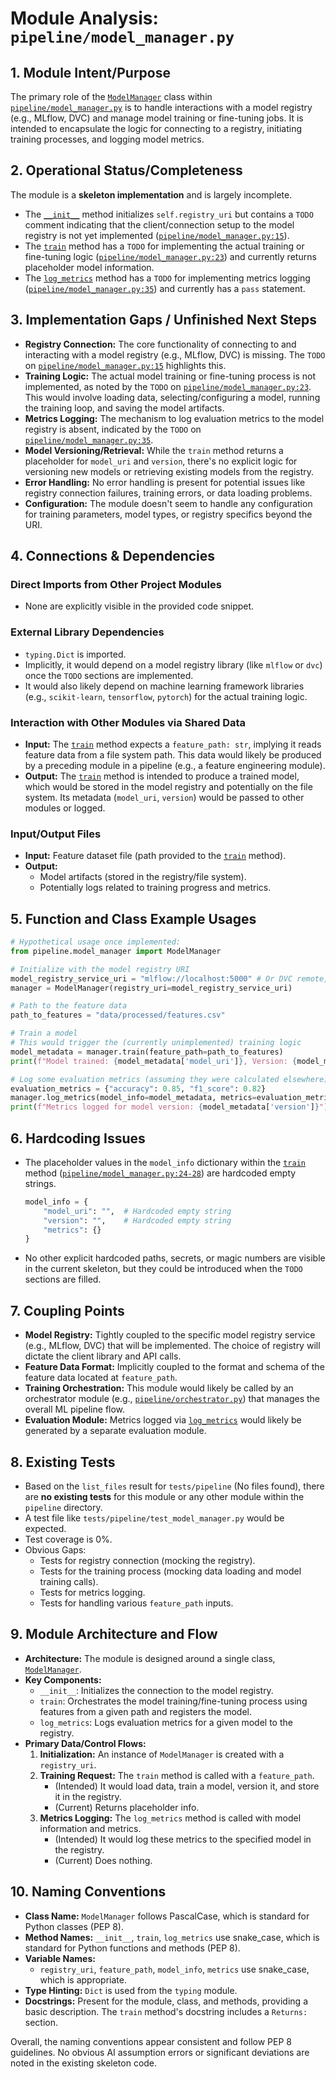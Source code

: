 # Module Analysis: `pipeline/model_manager.py`

## 1. Module Intent/Purpose

The primary role of the [`ModelManager`](pipeline/model_manager.py:9) class within [`pipeline/model_manager.py`](pipeline/model_manager.py:) is to handle interactions with a model registry (e.g., MLflow, DVC) and manage model training or fine-tuning jobs. It is intended to encapsulate the logic for connecting to a registry, initiating training processes, and logging model metrics.

## 2. Operational Status/Completeness

The module is a **skeleton implementation** and is largely incomplete.
- The [`__init__`](pipeline/model_manager.py:10) method initializes `self.registry_uri` but contains a `TODO` comment indicating that the client/connection setup to the model registry is not yet implemented ([`pipeline/model_manager.py:15`](pipeline/model_manager.py:15)).
- The [`train`](pipeline/model_manager.py:17) method has a `TODO` for implementing the actual training or fine-tuning logic ([`pipeline/model_manager.py:23`](pipeline/model_manager.py:23)) and currently returns placeholder model information.
- The [`log_metrics`](pipeline/model_manager.py:31) method has a `TODO` for implementing metrics logging ([`pipeline/model_manager.py:35`](pipeline/model_manager.py:35)) and currently has a `pass` statement.

## 3. Implementation Gaps / Unfinished Next Steps

- **Registry Connection:** The core functionality of connecting to and interacting with a model registry (e.g., MLflow, DVC) is missing. The `TODO` on [`pipeline/model_manager.py:15`](pipeline/model_manager.py:15) highlights this.
- **Training Logic:** The actual model training or fine-tuning process is not implemented, as noted by the `TODO` on [`pipeline/model_manager.py:23`](pipeline/model_manager.py:23). This would involve loading data, selecting/configuring a model, running the training loop, and saving the model artifacts.
- **Metrics Logging:** The mechanism to log evaluation metrics to the model registry is absent, indicated by the `TODO` on [`pipeline/model_manager.py:35`](pipeline/model_manager.py:35).
- **Model Versioning/Retrieval:** While the `train` method returns a placeholder for `model_uri` and `version`, there's no explicit logic for versioning new models or retrieving existing models from the registry.
- **Error Handling:** No error handling is present for potential issues like registry connection failures, training errors, or data loading problems.
- **Configuration:** The module doesn't seem to handle any configuration for training parameters, model types, or registry specifics beyond the URI.

## 4. Connections & Dependencies

### Direct Imports from Other Project Modules
- None are explicitly visible in the provided code snippet.

### External Library Dependencies
- `typing.Dict` is imported.
- Implicitly, it would depend on a model registry library (like `mlflow` or `dvc`) once the `TODO` sections are implemented.
- It would also likely depend on machine learning framework libraries (e.g., `scikit-learn`, `tensorflow`, `pytorch`) for the actual training logic.

### Interaction with Other Modules via Shared Data
- **Input:** The [`train`](pipeline/model_manager.py:17) method expects a `feature_path: str`, implying it reads feature data from a file system path. This data would likely be produced by a preceding module in a pipeline (e.g., a feature engineering module).
- **Output:** The [`train`](pipeline/model_manager.py:17) method is intended to produce a trained model, which would be stored in the model registry and potentially on the file system. Its metadata (`model_uri`, `version`) would be passed to other modules or logged.

### Input/Output Files
- **Input:** Feature dataset file (path provided to the [`train`](pipeline/model_manager.py:17) method).
- **Output:**
    - Model artifacts (stored in the registry/file system).
    - Potentially logs related to training progress and metrics.

## 5. Function and Class Example Usages

```python
# Hypothetical usage once implemented:
from pipeline.model_manager import ModelManager

# Initialize with the model registry URI
model_registry_service_uri = "mlflow://localhost:5000" # Or DVC remote, etc.
manager = ModelManager(registry_uri=model_registry_service_uri)

# Path to the feature data
path_to_features = "data/processed/features.csv"

# Train a model
# This would trigger the (currently unimplemented) training logic
model_metadata = manager.train(feature_path=path_to_features)
print(f"Model trained: {model_metadata['model_uri']}, Version: {model_metadata['version']}")

# Log some evaluation metrics (assuming they were calculated elsewhere)
evaluation_metrics = {"accuracy": 0.85, "f1_score": 0.82}
manager.log_metrics(model_info=model_metadata, metrics=evaluation_metrics)
print(f"Metrics logged for model version: {model_metadata['version']}")
```

## 6. Hardcoding Issues

- The placeholder values in the `model_info` dictionary within the [`train`](pipeline/model_manager.py:17) method ([`pipeline/model_manager.py:24-28`](pipeline/model_manager.py:24-28)) are hardcoded empty strings.
  ```python
  model_info = {
      "model_uri": "",  # Hardcoded empty string
      "version": "",    # Hardcoded empty string
      "metrics": {}
  }
  ```
- No other explicit hardcoded paths, secrets, or magic numbers are visible in the current skeleton, but they could be introduced when the `TODO` sections are filled.

## 7. Coupling Points

- **Model Registry:** Tightly coupled to the specific model registry service (e.g., MLflow, DVC) that will be implemented. The choice of registry will dictate the client library and API calls.
- **Feature Data Format:** Implicitly coupled to the format and schema of the feature data located at `feature_path`.
- **Training Orchestration:** This module would likely be called by an orchestrator module (e.g., [`pipeline/orchestrator.py`](pipeline/orchestrator.py:)) that manages the overall ML pipeline flow.
- **Evaluation Module:** Metrics logged via [`log_metrics`](pipeline/model_manager.py:31) would likely be generated by a separate evaluation module.

## 8. Existing Tests

- Based on the `list_files` result for `tests/pipeline` (No files found), there are **no existing tests** for this module or any other module within the `pipeline` directory.
- A test file like `tests/pipeline/test_model_manager.py` would be expected.
- Test coverage is 0%.
- Obvious Gaps:
    - Tests for registry connection (mocking the registry).
    - Tests for the training process (mocking data loading and model training calls).
    - Tests for metrics logging.
    - Tests for handling various `feature_path` inputs.

## 9. Module Architecture and Flow

- **Architecture:** The module is designed around a single class, [`ModelManager`](pipeline/model_manager.py:9).
- **Key Components:**
    - `__init__`: Initializes the connection to the model registry.
    - `train`: Orchestrates the model training/fine-tuning process using features from a given path and registers the model.
    - `log_metrics`: Logs evaluation metrics for a given model to the registry.
- **Primary Data/Control Flows:**
    1.  **Initialization:** An instance of `ModelManager` is created with a `registry_uri`.
    2.  **Training Request:** The `train` method is called with a `feature_path`.
        *   (Intended) It would load data, train a model, version it, and store it in the registry.
        *   (Current) Returns placeholder info.
    3.  **Metrics Logging:** The `log_metrics` method is called with model information and metrics.
        *   (Intended) It would log these metrics to the specified model in the registry.
        *   (Current) Does nothing.

## 10. Naming Conventions

- **Class Name:** `ModelManager` follows PascalCase, which is standard for Python classes (PEP 8).
- **Method Names:** `__init__`, `train`, `log_metrics` use snake_case, which is standard for Python functions and methods (PEP 8).
- **Variable Names:**
    - `registry_uri`, `feature_path`, `model_info`, `metrics` use snake_case, which is appropriate.
- **Type Hinting:** `Dict` is used from the `typing` module.
- **Docstrings:** Present for the module, class, and methods, providing a basic description. The `train` method's docstring includes a `Returns:` section.

Overall, the naming conventions appear consistent and follow PEP 8 guidelines. No obvious AI assumption errors or significant deviations are noted in the existing skeleton code.
